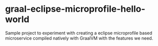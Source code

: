 # graal-eclipse-microprofile-hello-world
Sample project to experiment with creating a eclipse microprofile based microservice compiled natively with GraalVM with the features we need.
